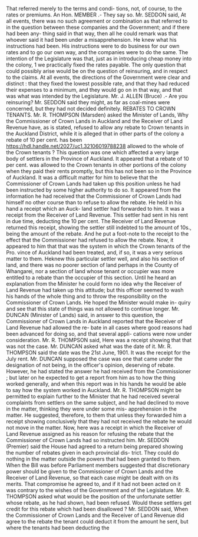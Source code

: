 That referred merely to the terms and condi- tions, not, of course, to the rates or premiums. An Hon. MEMBER .- They say so. Mr. SEDDON said, At all events, there was no such agreement or combination as that referred to in the question between these companies and the Government; and if there had been any- thing said in that way, then all he could remark was that whoever said it had been under a misapprehension. He knew what his instructions had been. His instructions were to do business for our own rates and to go our own way, and the companies were to do the same. The intention of the Legislature was that, just as in introducing cheap money into the colony, 1 we practically fixed the rates payable. The only question that could possibly arise would be on the question of reinsuring, and in respect to the claims. At all events, the directions of the Government were clear and distinct : that they fixed the lowest possible rate, and that they had reduced their expenses to a minimum, and they would go on in that way, and that was what was intended by the Legislature. Mr. J. ALLEN (Bruce) .- Are you reinsuring? Mr. SEDDON said they might, as far as coal-mines were concerned, but they had not decided definitely. REBATES TO CROWN TENANTS. Mr. R. THOMPSON (Marsden) asked the Minister of Lands, Why the Commissioner of Crown Lands in Auckland and the Receiver of Land Revenue have, as is stated, refused to allow any rebate to Crown tenants in the Auckland District, while it is alleged that in other parts of the colony a rebate of 10 per cent. has been https://hdl.handle.net/2027/uc1.32106019788238 allowed to the whole of the Crown tenants ? This question was one which affected a very large body of settlers in the Province of Auckland. It appeared that a rebate of 10 per cent. was allowed to the Crown tenants in other portions of the colony when they paid their rents promptly, but this has not been so in the Province of Auckland. It was a difficult matter for him to believe that the Commissioner of Crown Lands had taken up this position unless he had been instructed by some higher authority to do so. It appeared from the information he had received that the Commissioner of Crown Lands had himself no other course than to refuse to allow the rebate. He held in his hand a receipt which an Auck- land settler had forwarded to him. It was a receipt from the Receiver of Land Revenue. This settler had sent in his rent in due time, deducting the 10 per cent. The Receiver of Land Revenue returned this receipt, showing the settler still indebted to the amount of 10s., being the amount of the rebate. And he put a foot-note to the receipt to the effect that the Commissioner had refused to allow the rebate. Now, it appeared to him that that was the system in which the Crown tenants of the Pro. vince of Auckland had been treated, and, if so, it was a very serious matter to them. Heknew this particular settler well, and also his section of land, and there was no poorer section of land perhaps in the County of Whangarei, nor a section of land whose tenant or occupier was more entitled to a rebate than the occupier of this section. Until he heard an explanation from the Minister he could form no idea why the Receiver of Land Revenue had taken up this attitude; but this officer seemed to wash his hands of the whole thing and to throw the responsibility on the Commissioner of Crown Lands. He hoped the Minister would make in- quiry and see that this state of things was not allowed to continue longer. Mr. DUNCAN (Minister of Lands) said, in answer to this question, the Commissioner of Crown Lands in Auckland reported that the Receiver of Land Revenue had allowed the re- bate in all cases where good reasons had been advanced for doing so, and that several appli- cations were now under consideration. Mr. R. THOMPSON said, Here was a receipt showing that that was not the case. Mr. DUNCAN asked what was the date of it. Mr. R. THOMPSON said the date was the 21st June, 1901. It was the receipt for the July rent. Mr. DUNCAN supposed the case was one that came under the designation of not being, in the officer's opinion, deserving of rebate. However, he had stated the answer he had received from the Commissioner ; but later on he expected to get a report from him as to how the thing worked generally, and when this report was in his hands he would be able to say how the system worked in Auckland. Mr. R. THOMPSON might be permitted to explain further to the Minister that he had received several complaints from settlers on the same subject, and he had declined to move in the matter, thinking they were under some mis- apprehension in the matter. He suggested, therefore, to them that unless they forwarded him a receipt showing conclusively that they had not received the rebate he would not move in the matter. Now, here was a receipt in which the Receiver of Land Revenue assigned as his reason for refusing the rebate that the Commissioner of Crown Lands had so instructed him. Mr. SEDDON (Premier) said the House had agreed to a return being prepared showing the number of rebates given in each provincial dis- trict. They could do nothing in the matter outside the powers that had been granted to them. When the Bill was before Parliament members suggested that discretionary power should be given to the Commissioner of Crown Lands and the Receiver of Land Revenue, so that each case might be dealt with on its merits. That compromise he agreed to, and if it had not been acted on it was contrary to the wishes of the Government and of the Legislature. Mr. R. THOMPSON asked what would be the position of the unfortunate settler whose rebate, as he had shown, had been refused. Would these settlers get credit for this rebate which had been disallowed ? Mr. SEDDON said, When the Commissioner of Crown Lands and the Receiver of Land Revenue did agree to the rebate the tenant could deduct it from the amount he sent, but where the tenants had been deducting the 